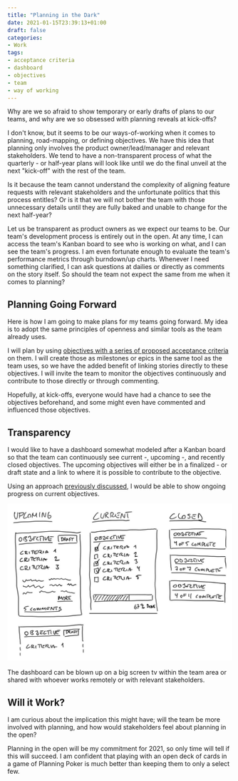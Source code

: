 ```yaml
---
title: "Planning in the Dark"
date: 2021-01-15T23:39:13+01:00
draft: false
categories:
- Work
tags: 
- acceptance criteria
- dashboard
- objectives
- team
- way of working
---
```


Why are we so afraid to show temporary or early drafts of plans to our teams, and why are we so obsessed with planning reveals at kick-offs?

I don't know, but it seems to be our ways-of-working when it comes to planning, road-mapping, or defining objectives. We have this idea that planning only involves the product owner/lead/manager and relevant stakeholders. We tend to have a non-transparent process of what the quarterly - or half-year plans will look like until we do the final unveil at the next "kick-off" with the rest of the team.

Is it because the team cannot understand the complexity of aligning feature requests with relevant stakeholders and the unfortunate politics that this process entitles? Or is it that we will not bother the team with those unnecessary details until they are fully baked and unable to change for the next half-year?

Let us be transparent as product owners as we expect our teams to be. Our team's development process is entirely out in the open. At any time, I can access the team's Kanban board to see who is working on what, and I can see the team's progress. I am even fortunate enough to evaluate the team's performance metrics through burndown/up charts.
Whenever I need something clarified, I can ask questions at dailies or directly as comments on the story itself. So should the team not expect the same from me when it comes to planning?

## Planning Going Forward
Here is how I am going to make plans for my teams going forward. My idea is to adopt the same principles of openness and similar tools as the team already uses.

I will plan by using [objectives with a series of proposed acceptance criteria](https://boblbobl.com/2020/09/28/making-okr-work-for-small-development-teams/) on them. I will create those as milestones or epics in the same tool as the team uses, so we have the added benefit of linking stories directly to these objectives. I will invite the team to monitor the objectives continuously and contribute to those directly or through commenting.

Hopefully, at kick-offs, everyone would have had a chance to see the objectives beforehand, and some might even have commented and influenced those objectives.

## Transparency
I would like to have a dashboard somewhat modeled after a Kanban board so that the team can continuously see current -, upcoming -, and recently closed objectives. The upcoming objectives will either be in a finalized - or draft state and a link to where it is possible to contribute to the objective.

Using an approach [previously discussed](https://boblbobl.com/2020/09/28/making-okr-work-for-small-development-teams/), I would be able to show ongoing progress on current objectives.

![Sketch of dashboard](/images/posts/planning-dashboard-mockup.jpg "Sketch of a dashboard with upcoming -, current -, and closed objectives")

The dashboard can be blown up on a big screen tv within the team area or shared with whoever works remotely or with relevant stakeholders.

## Will it Work?
I am curious about the implication this might have; will the team be more involved with planning, and how would stakeholders feel about planning in the open?

Planning in the open will be my commitment for 2021, so only time will tell if this will succeed. I am confident that playing with an open deck of cards in a game of Planning Poker is much better than keeping them to only a select few.
